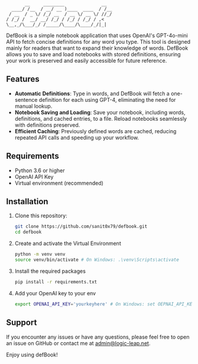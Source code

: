 ```
       __     ________              __  
  ____/ /__  / __/ __ )____  ____  / /__
 / __  / _ \/ /_/ __  / __ \/ __ \/ //_/
/ /_/ /  __/ __/ /_/ / /_/ / /_/ / ,<   
\__,_/\___/_/ /_____/\____/\____/_/|_|  

```

DefBook is a simple notebook application that uses OpenAI's GPT-4o-mini API to fetch concise definitions for any word you type. This tool is designed mainly for readers that want to expand their knowledge of words. DefBook allows you to save and load notebooks with stored definitions, ensuring your work is preserved and easily accessible for future reference.

## Features

- **Automatic Definitions**: Type in words, and DefBook will fetch a one-sentence definition for each using GPT-4, eliminating the need for manual lookup.
- **Notebook Saving and Loading**: Save your notebook, including words, definitions, and cached entries, to a file. Reload notebooks seamlessly with definitions preserved.
- **Efficient Caching**: Previously defined words are cached, reducing repeated API calls and speeding up your workflow.

## Requirements

- Python 3.6 or higher
- OpenAI API Key
- Virtual environment (recommended)

## Installation

1. Clone this repository:
   ```bash
   git clone https://github.com/sanit0x79/defbook.git
   cd defbook

2. Create and activate the Virtual Environment
   ```bash
   python -m venv venv
   source venv/bin/activate # On Windows: .\venv\Scripts\activate
3. Install the required packages
   ```bash
   pip install -r requirements.txt
4. Add your OpenAI key to your env
   ```bash
   export OPENAI_API_KEY='yourkeyhere' # On Windows: set OEPNAI_API_KEY=yourkeyhere

## Support
If you encounter any issues or have any questions, please feel free to open an issue on GitHub or contact me at admin@logic-leap.net.

Enjoy using defBook!
